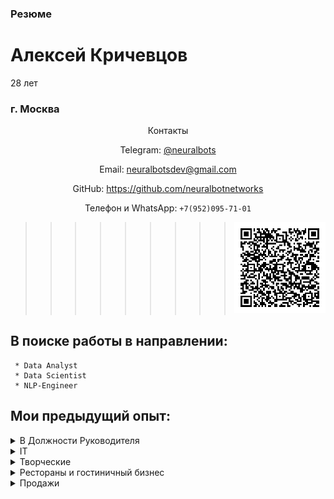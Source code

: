 ### Резюме
# Алексей Кричевцов
28 лет
### г. Москва


<div markdown='1' align='center'>
Контакты

Telegram: [@neuralbots](https://t.me/neuralbots)

Email: neuralbotsdev@gmail.com

GitHub: https://github.com/neuralbotnetworks

Телефон и WhatsApp: ` +7(952)095-71-01 `

>>>>>>>>>![imghcenter imgsmall](asset/image/1.png)

</div>



## В поиске работы в направлении:
```
 * Data Analyst
 * Data Scientist 
 * NLP-Engineer 
  ```

## Мои предыдущий опыт:

<details markdown='1'><summary> В Должности Руководителя</summary>

 * Директор (Управляющий сетью баров) 
 * Шеф-повар (Заведующий производством)
 * Су-шеф (Заместитель Шеф-повара)

</details>

<details markdown='1'><summary>IT</summary>

 * Системный администратор
 * Cloud engineer (sert)
 * Сервис инженер (ремонт пк)

</details>

<details markdown='1'><summary> Творческие</summary>
 
 * DJ
 * Sound Designer

</details>

<details markdown='1'><summary> Рестораны и гостиничный бизнес</summary>
 
* Повар(diploma)
 * Сушист
 * Пицайоло

</details>

<details markdown='1'><summary>Продажи</summary>

 * Риэлтор (course)

</details>
  
